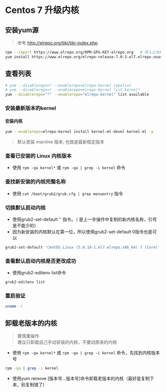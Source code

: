 # Centos 7 升级内核  
## 安装yum源  
> 参考 http://elrepo.org/tiki/tiki-index.php  
```bash
rpm --import https://www.elrepo.org/RPM-GPG-KEY-elrepo.org   # 导入公共秘钥 
yum install https://www.elrepo.org/elrepo-release-7.0-3.el7.elrepo.noarch.rpm # 安装 elrepo 的 yum 源
```

## 查看列表
```bash
# yum --disablerepo=* --enablerepo=elrepo-kernel repolist
# yum --disablerepo=* --enablerepo=elrepo-kernel list kernel*
yum --disablerepo="*" --enablerepo="elrepo-kernel" list available
```

### 安装最新版本的kernel
#### 安装内核
```bash
yum --enablerepo=elrepo-kernel install kernel-ml-devel kernel-ml -y
```
> 默认安装 mainline 版本, 也就是最新稳定版本

### 查看已安装的 Linux 内核版本
- 使用 `rpm -qa kernel*` 或 `rpm -qa | grep -i kernel` 命令

### 查找新安装的内核完整名称
- 使用 `cat /boot/grub2/grub.cfg | grep menuentry` 指令

### 切换默认启动内核
- 使用grub2-set-default '' 指令。（ 是上一步操作中复制的新内核名称，引号是不能少的）  
- 因为新安装的内核默认在第一位，所以使用grub2-set-default 0指令也是可以
```bash
grub2-set-default 'CentOS Linux (5.0.10-1.el7.elrepo.x86_64) 7 (Core)'
```
### 查看默认启动内核是否更改成功
- 使用grub2-editenv list命令
```bash
grub2-editenv list
```
### 重启验证
```bash
uname -r
```

## 卸载老版本的内核
> 要慎重操作  
> 建议只卸载自己手动安装的内核，不要动原来的内核
- 使用 `rpm -qa kernel*` 或 `rpm -qa | grep -i kernel` 命令，先找到内核版本号
```bash
rpm -qa | grep -i kernel
```
- 使用yum remove [版本号...版本号]命令卸载老版本的内核（最好是复制下来，别复制错了)

